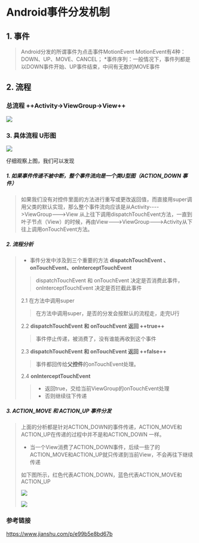 # Android事件分发机制

## 1. 事件
> Android分发的所谓事件为点击事件MotionEvent
> MotionEvent有4种：DOWN、UP、MOVE、CANCEL；
> *事件序列：一般情况下，事件列都是以DOWN事件开始、UP事件结束，中间有无数的MOVE事件

## 2. 流程
### 总流程 ++Activity->ViewGroup->View++
![](https://upload-images.jianshu.io/upload_images/944365-ece40d4524784ffa.png?imageMogr2/auto-orient/strip%7CimageView2/2/w/256)

### 3. 具体流程 U形图


![](https://upload-images.jianshu.io/upload_images/966283-d01a5845f7426097.png?imageMogr2/auto-orient/strip%7CimageView2/2/w/700)

仔细观察上图，我们可以发现
##### 1. **如果事件传递不被中断，整个事件流向是一个类U型图（ACTION_DOWN 事件）**
> 如果我们没有对控件里面的方法进行重写或更改返回值，而直接用super调用父类的默认实现，那么整个事件流向应该是从Activity---->ViewGroup--->View 从上往下调用dispatchTouchEvent方法，一直到叶子节点（View）的时候，再由View--->ViewGroup--->Activity从下往上调用onTouchEvent方法。

##### 2. 流程分析
> * 事件分发中涉及到三个重要的方法
> **dispatchTouchEvent 、onTouchEvent、onInterceptTouchEvent**
> > dispatchTouchEvent 和 onTouchEvent 决定是否消费此事件，
> > onInterceptTouchEvent 决定是否拦截此事件
> 
> 2.1 在方法中调用super
> > 在方法中调用super，是否的分发会按默认的流程走，走完U行
> 
> 2.2 **dispatchTouchEvent 和 onTouchEvent  返回 ++true++**
> >事件停止传递，被消费了，没有谁能再收到这个事件
>
> 2.3  **dispatchTouchEvent 和 onTouchEvent  返回 ++false++**
> > 事件都回传给**父控件**的onTouchEvent处理。
>
>2.4 **onInterceptTouchEvent**
>> * 返回true，交给当前ViewGroup的onTouchEvent处理
>> * 否则继续往下传递

##### 3. ACTION_MOVE 和 ACTION_UP 事件分发
> 上面的分析都是针对ACTION_DOWN的事件传递，ACTION_MOVE和ACTION_UP在传递的过程中并不是和ACTION_DOWN 一样。
> * 当一个View消费了ACTION_DOWN事件，后续一些了的ACTION_MOVE和ACTION_UP就只传递到当前View，不会再往下继续传递
>
>如下图所示，红色代表ACTION_DOWN，蓝色代表ACTION_MOVE和ACTION_UP
>
>![](https://upload-images.jianshu.io/upload_images/966283-f1d9edbc21e955c8.png?imageMogr2/auto-orient/strip%7CimageView2/2/w/700)
>
>![](https://upload-images.jianshu.io/upload_images/966283-7026c3e2fc1b0fa8.png?imageMogr2/auto-orient/strip%7CimageView2/2/w/700)

### 参考链接
https://www.jianshu.com/p/e99b5e8bd67b
